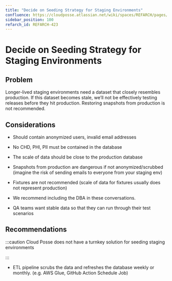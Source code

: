 ```yaml
---
title: "Decide on Seeding Strategy for Staging Environments"
confluence: https://cloudposse.atlassian.net/wiki/spaces/REFARCH/pages/1171947646/REFARCH-423+-+Decide+on+Seeding+Strategy+for+Staging+Environments
sidebar_position: 100
refarch_id: REFARCH-423
---
```


# Decide on Seeding Strategy for Staging Environments

## Problem
Longer-lived staging environments need a dataset that closely resembles production. If this dataset becomes stale, we’ll not be effectively testing releases before they hit production. Restoring snapshots from production is not recommended.

## Considerations
- Should contain anonymized users, invalid email addresses

- No CHD, PHI, PII must be contained in the database

- The scale of data should be close to the production database

- Snapshots from production are dangerous if not anonymized/scrubbed (imagine the risk of sending emails to everyone from your staging env)

- Fixtures are not recommended (scale of data for fixtures usually does not represent production)

- We recommend including the DBA in these conversations.

- QA teams want stable data so that they can run through their test scenarios

## Recommendations

:::caution
Cloud Posse does not have a turnkey solution for seeding staging environments

:::
- ETL pipeline scrubs the data and refreshes the database weekly or monthly. (e.g. AWS Glue, GitHub Action Schedule Job)


